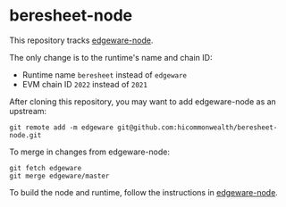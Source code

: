 # beresheet-node

This repository tracks [edgeware-node](https://github.com/hicommonwealth/edgeware-node).

The only change is to the runtime's name and chain ID:
- Runtime name `beresheet` instead of `edgeware`
- EVM chain ID `2022` instead of `2021`

After cloning this repository, you may want to add edgeware-node as an upstream:

```
git remote add -m edgeware git@github.com:hicommonwealth/beresheet-node.git
```

To merge in changes from edgeware-node:

```
git fetch edgeware
git merge edgeware/master
```

To build the node and runtime, follow the instructions in [edgeware-node](https://github.com/hicommonwealth/edgeware-node).
